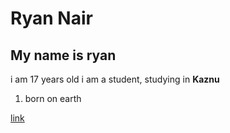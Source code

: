 # Ryan Nair
## My name is ryan 
i am 17 years old
i am a student, studying in **Kaznu** 
1. born on earth

[link](www.google.com)
